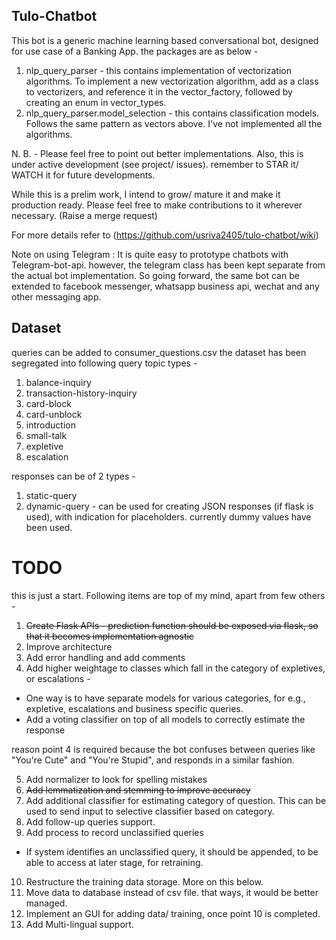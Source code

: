 ## Tulo-Chatbot
This bot is a generic machine learning based conversational bot, designed for use case of a Banking App.
the packages are as below - 
1. nlp_query_parser - this contains implementation of vectorization algorithms. To implement a new vectorization algorithm, add as a class to vectorizers, and reference it in the vector_factory, followed by creating an enum in vector_types.
2. nlp_query_parser.model_selection - this contains classification models. Follows the same pattern as vectors above. I've not implemented all the algorithms.

N. B. - Please feel free to point out better implementations. Also, this is under active development (see project/ issues). remember to STAR it/ WATCH it for future developments.

While this is a prelim work, I intend to grow/ mature it and make it production ready. Please feel free to make contributions to it wherever necessary. (Raise a merge request)

For more details refer to (https://github.com/usriva2405/tulo-chatbot/wiki)

Note on using Telegram : It is quite easy to prototype chatbots with Telegram-bot-api. however, the telegram class has been kept separate from the actual bot implementation.
So going forward, the same bot can be extended to facebook messenger, whatsapp business api, wechat and any other messaging app.

## Dataset
queries can be added to consumer_questions.csv
the dataset has been segregated into following query topic types - 
1. balance-inquiry
2. transaction-history-inquiry
3. card-block
4. card-unblock
5. introduction
6. small-talk
7. expletive
8. escalation

responses can be of 2 types - 
1. static-query
2. dynamic-query - can be used for creating JSON responses (if flask is used), with indication for placeholders. currently dummy values have been used.

# TODO
this is just a start. Following items are top of my mind, apart from few others - 
1. ~~Create Flask APIs - prediction function should be exposed via flask, so that it becomes implementation agnostic~~
2. Improve architecture
3. Add error handling and add comments
4. Add higher weightage to classes which fall in the category of expletives, or escalations - 
 - One way is to have separate models for various categories, for e.g., expletive, escalations and business specific queries.
 - Add a voting classifier on top of all models to correctly estimate the response
 
reason point 4 is required because the bot confuses between queries like "You're Cute" and "You're Stupid", and responds in a similar fashion.

5. Add normalizer to look for spelling mistakes
6. ~~Add lemmatization and stemming to improve accuracy~~
7. Add additional classifier for estimating category of question. This can be used to send input to selective classifier based on category.
8. Add follow-up queries support.
9. Add process to record unclassified queries
 - If system identifies an unclassified query, it should be appended, to be able to access at later stage, for retraining.
10. Restructure the training data storage. More on this below.
11. Move data to database instead of csv file. that ways, it would be better managed.
12. Implement an GUI for adding data/ training, once point 10 is completed.
13. Add Multi-lingual support.
